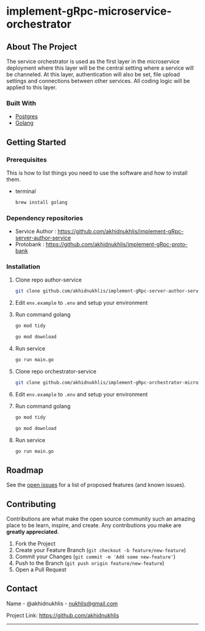# implement-gRpc-microservice-orchestrator

<!-- ABOUT THE PROJECT -->
## About The Project

The service orchestrator is used as the first layer in the microservice deployment where this layer will be the central setting where a service will be channeled. At this layer, authentication will also be set, file upload settings and connections between other services. All coding logic will be applied to this layer.


### Built With

* [Postgres](https://www.postgresql.org/)
* [Golang](https://golang.com)

<!-- GETTING STARTED -->
## Getting Started

### Prerequisites

This is how to list things you need to use the software and how to install them.

* terminal
  ```sh
  brew install golang
  ```

### Dependency repositories
- Service Author  : https://github.com/akhidnukhlis/implement-gRpc-server-author-service
- Protobank     : https://github.com/akhidnukhlis/implement-gRpc-proto-bank


### Installation

1. Clone repo author-service
   ```sh
   git clone github.com/akhidnukhlis/implement-gRpc-server-author-service
   ```
   
2. Edit `env.example` to `.env` and setup your environment

3. Run command golang
   ```sh
   go mod tidy
   ```
   
   ```sh
   go mod download
   ```
   
4. Run service
   ```sh
   go run main.go
   ```
   
5. Clone repo orchestrator-service
   ```sh
   git clone github.com/akhidnukhlis/implement-gRpc-orchestrator-microservice
   ```
   
6. Edit `env.example` to `.env` and setup your environment

7. Run command golang
   ```sh
   go mod tidy
   ```

   ```sh
   go mod download
   ```

8. Run service
   ```sh
   go run main.go
   ```

<!-- ROADMAP -->
## Roadmap

See the [open issues](https://github.com/akhidnukhlis) for a list of proposed features (and known issues).


<!-- CONTRIBUTING -->
## Contributing

Contributions are what make the open source community such an amazing place to be learn, inspire, and create. Any contributions you make are **greatly appreciated**.

1. Fork the Project
2. Create your Feature Branch (`git checkout -b feature/new-feature`)
3. Commit your Changes (`git commit -m 'Add some new-feature'`)
4. Push to the Branch (`git push origin feature/new-feature`)
5. Open a Pull Request


<!-- CONTACT -->
## Contact

Name - @akhidnukhlis - nukhlis@gmail.com

Project Link: https://github.com/akhidnukhlis

***
